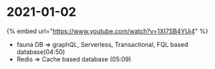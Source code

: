 # 2021-01-02

{% embed url="https://www.youtube.com/watch?v=1XI7SB4YUj4" %}

* fauna DB => graphQL, Serverless, Transactional, FQL based database(04:50)
* Redis => Cache based database (05:09)
